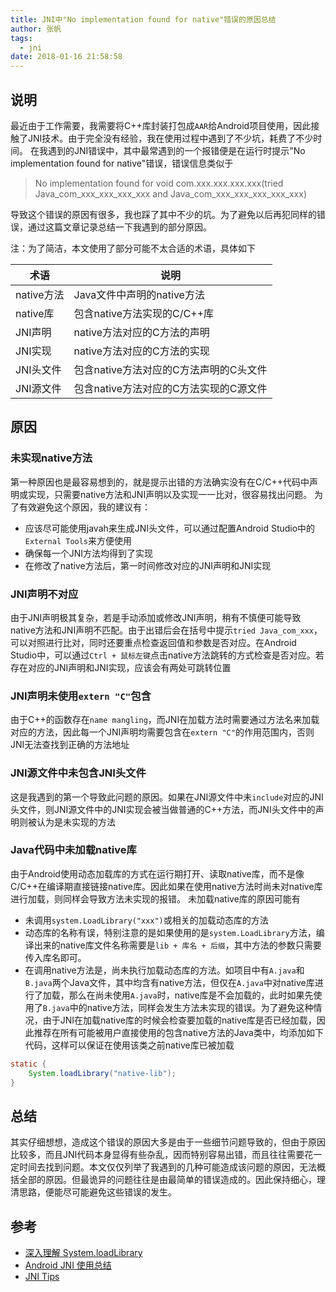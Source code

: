 ```yaml
---
title: JNI中"No implementation found for native"错误的原因总结
author: 张帆
tags:
  - jni
date: 2018-01-16 21:58:58
---
```


## 说明

最近由于工作需要，我需要将C++库封装打包成`AAR`给Android项目使用，因此接触了JNI技术。由于完全没有经验，我在使用过程中遇到了不少坑，耗费了不少时间。
在我遇到的JNI错误中，其中最常遇到的一个报错便是在运行时提示"No implementation found for native"错误，错误信息类似于

> No implementation found for void com.xxx.xxx.xxx.xxx(tried Java_com_xxx_xxx_xxx_xxx and Java_com_xxx_xxx_xxx_xxx_xxx)

导致这个错误的原因有很多，我也踩了其中不少的坑。为了避免以后再犯同样的错误，通过这篇文章记录总结一下我遇到的部分原因。

注：为了简洁，本文使用了部分可能不太合适的术语，具体如下

| 术语       | 说明                                   |
| ---        | ---                                    |
| native方法 | Java文件中声明的native方法             |
| native库   | 包含native方法实现的C/C++库            |
| JNI声明    | native方法对应的C方法的声明            |
| JNI实现    | native方法对应的C方法的实现            |
| JNI头文件  | 包含native方法对应的C方法声明的C头文件 |
| JNI源文件  | 包含native方法对应的C方法实现的C源文件 |

<!--more-->

## 原因

### 未实现native方法

第一种原因也是最容易想到的，就是提示出错的方法确实没有在C/C++代码中声明或实现，只需要native方法和JNI声明以及实现一一比对，很容易找出问题。
为了有效避免这个原因，我的建议有：

- 应该尽可能使用javah来生成JNI头文件，可以通过配置Android Studio中的`External Tools`来方便使用
- 确保每一个JNI方法均得到了实现
- 在修改了native方法后，第一时间修改对应的JNI声明和JNI实现

### JNI声明不对应

由于JNI声明极其复杂，若是手动添加或修改JNI声明，稍有不慎便可能导致native方法和JNI声明不匹配。由于出错后会在括号中提示`tried Java_com_xxx`，可以对照进行比对，同时还要重点检查返回值和参数是否对应。在Android Studio中，可以通过`Ctrl + 鼠标左键`点击native方法跳转的方式检查是否对应。若存在对应的JNI声明和JNI实现，应该会有两处可跳转位置

### JNI声明未使用`extern "C"`包含

由于C++的函数存在`name mangling`，而JNI在加载方法时需要通过方法名来加载对应的方法，因此每一个JNI声明均需要包含在`extern "C"`的作用范围内，否则JNI无法查找到正确的方法地址

### JNI源文件中未包含JNI头文件

这是我遇到的第一个导致此问题的原因。如果在JNI源文件中未`include`对应的JNI头文件，则JNI源文件中的JNI实现会被当做普通的C++方法，而JNI头文件中的声明则被认为是未实现的方法

### Java代码中未加载native库

由于Android使用动态加载库的方式在运行期打开、读取native库，而不是像C/C++在编译期直接链接native库。因此如果在使用native方法时尚未对native库进行加载，则同样会导致方法未实现的报错。
未加载native库的原因可能有

- 未调用`system.LoadLibrary("xxx")`或相关的加载动态库的方法
- 动态库的名称有误，特别注意的是如果使用的是`system.LoadLibrary`方法，编译出来的native库文件名称需要是`lib + 库名 + 后缀`，其中方法的参数只需要传入库名即可。
- 在调用native方法是，尚未执行加载动态库的方法。如项目中有`A.java`和`B.java`两个Java文件，其中均含有native方法，但仅在`A.java`中对native库进行了加载，那么在尚未使用`A.java`时，native库是不会加载的，此时如果先使用了`B.java`中的native方法，同样会发生方法未实现的错误。为了避免这种情况，由于JNI在加载native库的时候会检查要加载的native库是否已经加载，因此推荐在所有可能被用户直接使用的包含native方法的Java类中，均添加如下代码，这样可以保证在使用该类之前native库已被加载

``` java
static {
    System.loadLibrary("native-lib");
}
```

## 总结

其实仔细想想，造成这个错误的原因大多是由于一些细节问题导致的，但由于原因比较多，而且JNI代码本身显得有些杂乱，因而特别容易出错，而且往往需要花一定时间去找到问题。本文仅仅列举了我遇到的几种可能造成该问题的原因，无法概括全部的原因。但最诡异的问题往往是由最简单的错误造成的。因此保持细心，理清思路，便能尽可能避免这些错误的发生。

## 参考

- [深入理解 System.loadLibrary](https://pqpo.me/2017/05/31/system-loadlibrary/)
- [Android JNI 使用总结](http://blog.guorongfei.com/2017/01/24/android-jni-tips-md/)
- [JNI Tips](https://developer.android.com/training/articles/perf-jni.html)
